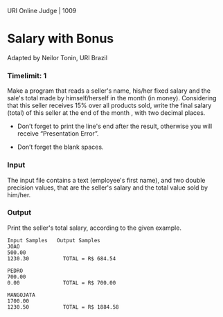 URI Online Judge | 1009
# Salary with Bonus
Adapted by Neilor Tonin, URI  Brazil
### Timelimit: 1
Make a program that reads a seller's name, his/her fixed salary and the sale's total made by himself/herself in the month (in money). Considering that this seller receives 15% over all products sold, write the final salary (total) of this seller at the end of the month , with two decimal places.

- Don’t forget to print the line's end after the result, otherwise you will receive “Presentation Error”.

- Don’t forget the blank spaces.

### Input
The input file contains a text (employee's first name), and two double precision values, that are the seller's salary and the total value sold by him/her.

### Output
Print the seller's total salary, according to the given example.
```
Input Samples	Output Samples
JOAO
500.00
1230.30           TOTAL = R$ 684.54

PEDRO
700.00
0.00              TOTAL = R$ 700.00

MANGOJATA
1700.00
1230.50           TOTAL = R$ 1884.58
```